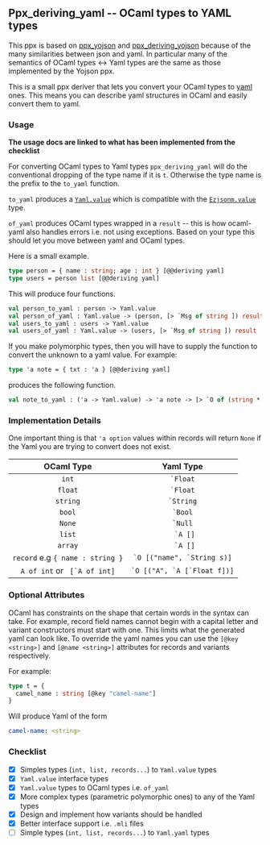 ## Ppx_deriving_yaml -- OCaml types to YAML types 

This ppx is based on [ppx_yojson](https://github.com/NathanReb/ppx_yojson) and [ppx_deriving_yojson](https://github.com/ocaml-ppx/ppx_deriving_yojson) because of the many similarities between json and yaml. In particular many of the semantics of OCaml types <-> Yaml types are the same as those implemented by the Yojson ppx.

This is a small ppx deriver that lets you convert your OCaml types to [yaml](https://github.com/avsm/ocaml-yaml) ones. This means you can describe yaml structures in OCaml and easily convert them to yaml.

### Usage

**The usage docs are linked to what has been implemented from the checklist**

For converting OCaml types to Yaml types `ppx_deriving_yaml` will do the conventional dropping of the type name if it is `t`. Otherwise the type name is the prefix to the `to_yaml` function. 

`to_yaml` produces a [`Yaml.value`](https://github.com/avsm/ocaml-yaml/blob/master/lib/types.ml#L44) which is compatible with the [`Ezjsonm.value`](https://github.com/mirage/ezjsonm/blob/master/lib/ezjsonm.ml#L18) type. 

`of_yaml` produces OCaml types wrapped in a `result` -- this is how ocaml-yaml also handles errors i.e. not using exceptions. Based on your type this should let you move between yaml and OCaml types.

Here is a small example. 

```ocaml
type person = { name : string; age : int } [@@deriving yaml]
type users = person list [@@deriving yaml]
```

This will produce four functions. 

```ocaml
val person_to_yaml : person -> Yaml.value 
val person_of_yaml : Yaml.value -> (person, [> `Msg of string ]) result 
val users_to_yaml : users -> Yaml.value 
val users_of_yaml : Yaml.value -> (users, [> `Msg of string ]) result 
```

If you make polymorphic types, then you will have to supply the function to convert the unknown to a yaml value. For example: 

```ocaml
type 'a note = { txt : 'a } [@@deriving yaml]
```

produces the following function. 

```ocaml
val note_to_yaml : ('a -> Yaml.value) -> 'a note -> [> `O of (string * Yaml.value) list ]
```

### Implementation Details 

One important thing is that `'a option` values within records will return `None` if the Yaml you are trying to convert does not exist.

|            OCaml Type            |            Yaml Type            |
|:--------------------------------:|:-------------------------------:|
|               `int`              |           `` `Float ``          |
|              `float`             |           `` `Float ``          |
|             `string`             |          `` `String ``          |
|              `bool`              |           `` `Bool ``           |
|              `None`              |           `` `Null ``           |
|              `list`              |            `` `A []``           |
|              `array`             |            `` `A []``           |
| `record` e.g `{ name : string }` |  `` `O [("name", `String s)] `` |
|  `A of int` or `` [`A of int]``  | `` `O [("A", `A [`Float f])] `` |

### Optional Attributes 

OCaml has constraints on the shape that certain words in the syntax can take. For example, record field names cannot begin with a capital letter and variant constructors must start with one. This limits what the generated yaml can look like. To override the yaml names you can use the `[@key <string>]` and `[@name <string>]` attributes for records and variants respectively. 

For example: 

```ocaml
type t = {
  camel_name : string [@key "camel-name"]
}
```

Will produce Yaml of the form 

```yaml
camel-name: <string>
```

### Checklist 

- [x] Simples types (`int, list, records...`) to `Yaml.value` types
- [x] `Yaml.value` interface types 
- [x] `Yaml.value` types to OCaml types i.e. `of_yaml` 
- [x] More complex types (parametric polymorphic ones) to any of the Yaml types 
- [x] Design and implement how variants should be handled
- [x] Better interface support i.e. `.mli` files 
- [ ] Simple types (`int, list, records...`) to `Yaml.yaml` types
